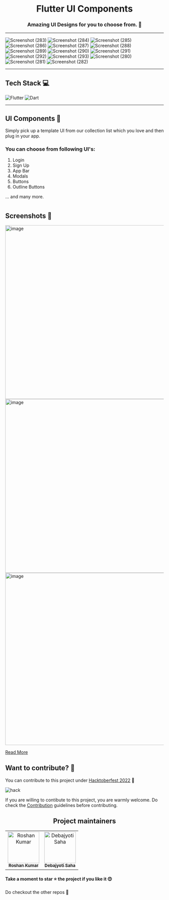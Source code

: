 <h1 align=center> Flutter UI Components </h1>

<h3 align=center> Amazing UI Designs for you to choose from. 📜 </h3>

----

<p align="center">
 
 
  ![Screenshot (283)](https://user-images.githubusercontent.com/67668844/196859370-a58e8277-95b5-4d13-b410-5a92136a4f75.png)
![Screenshot (284)](https://user-images.githubusercontent.com/67668844/196859378-3c82376c-4519-4444-adaf-f4486183904a.png)
![Screenshot (285)](https://user-images.githubusercontent.com/67668844/196859384-9d6da12a-460b-4c25-99b6-f889d85fee32.png)
![Screenshot (286)](https://user-images.githubusercontent.com/67668844/196859391-03459c64-3f6e-4ae1-b010-46bd2d9b2fe2.png)
![Screenshot (287)](https://user-images.githubusercontent.com/67668844/196859402-72b1c70a-96e4-4f77-bfaf-27d5636b19df.png)
![Screenshot (288)](https://user-images.githubusercontent.com/67668844/196859413-5cf76dd0-9642-4976-a81f-ecaf2ed99c2a.png)
![Screenshot (289)](https://user-images.githubusercontent.com/67668844/196859421-a92cdb78-c7e2-4c94-8775-06d54a2ff7e1.png)
![Screenshot (290)](https://user-images.githubusercontent.com/67668844/196859432-82183e46-d3c8-42f3-93c3-d2fd4615667e.png)
![Screenshot (291)](https://user-images.githubusercontent.com/67668844/196859447-7324ee8e-e60a-4fd0-90bd-f8ca9df28202.png)
![Screenshot (292)](https://user-images.githubusercontent.com/67668844/196859456-048be70f-5512-42cc-b88d-015d38c16a6c.png)
![Screenshot (293)](https://user-images.githubusercontent.com/67668844/196859463-c8c9ba79-f295-4d9c-9866-2724a3e67f0c.png)
![Screenshot (280)](https://user-images.githubusercontent.com/67668844/196859472-3d152349-bdf7-45ea-b118-b7a72b13f1f2.png)
![Screenshot (281)](https://user-images.githubusercontent.com/67668844/196859478-8eae49b3-8162-4172-85cd-3fb8c4e328cf.png)
![Screenshot (282)](https://user-images.githubusercontent.com/67668844/196859483-e3238972-32bc-4d6c-a1ab-2e8c7f3ad697.png)

 
</p>

--- 


## Tech Stack 💻

![Flutter](https://img.shields.io/badge/Flutter-%2302569B.svg?style=for-the-badge&logo=Flutter&logoColor=white)
![Dart](https://img.shields.io/badge/dart-%230175C2.svg?style=for-the-badge&logo=dart&logoColor=white)

---


## UI Components 📖


Simply pick up a template UI from our collection list which you love and then plug in your app.

### You can choose from following UI's:
1. Login 
2. Sign Up
3. App Bar
4. Modals
5. Buttons
5. Outline Buttons

... and many more.

#
## Screenshots 🤩

<img height="550" alt="image" src="https://user-images.githubusercontent.com/32421196/194718774-0c6388c8-e087-487b-9357-30243fc70e14.png"><img height="550" alt="image" src="https://user-images.githubusercontent.com/32421196/194718996-52097eb6-2c80-442f-b2f8-1d0b616f8f7f.png"><img height="545" alt="image" src="https://user-images.githubusercontent.com/32421196/194721176-a0477f7c-ae66-4383-bcb9-3cda68922df1.png">


[Read More](https://github.com/Clueless-Community/flutter-ui-components/blob/master/About.md)


## Want to contribute? 🎯


You can contribute to this project under [Hacktoberfest 2022](https://hacktoberfest.com/) 🤩


![hack](https://user-images.githubusercontent.com/58213083/193334808-aa022dff-825b-4cf8-a3d5-5e483c52ff67.png)


If you are willing to contibute to this project, you are warmly welcome.
Do check the [Contribution](https://github.com/Clueless-Community/flutter-ui-components/blob/master/CONTRIBUTING.md) guidelines before contributing.


<h2 align='center'> Project maintainers </h2>
<table align='center'>
<tr>
    <td align="center">
        <a href="https://github.com/roshaen">
            <img src="https://avatars.githubusercontent.com/u/58213083?v=4" width="100;" alt="Roshan Kumar"/>
            <br />
            <sub><b>Roshan Kumar</b></sub>
        </a>
    </td>
      <td align="center">
        <a href="https://github.com/Debajyoti14">
            <img src="https://avatars.githubusercontent.com/u/91759192?v=4" width="100;" alt="Debajyoti Saha"/>
            <br />
            <sub><b>Debajyoti Saha</b></sub>
        </a>
    </td>
  </tr>
</table>


#### Take a moment to star ⭐ the project if you like it 😊

Do checkout the other repos 💫
